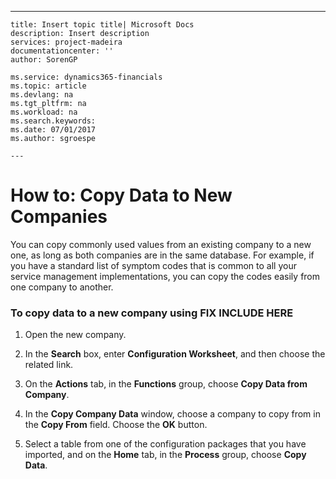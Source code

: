 ---
    title: Insert topic title| Microsoft Docs
    description: Insert description
    services: project-madeira
    documentationcenter: ''
    author: SorenGP

    ms.service: dynamics365-financials
    ms.topic: article
    ms.devlang: na
    ms.tgt_pltfrm: na
    ms.workload: na
    ms.search.keywords:
    ms.date: 07/01/2017
    ms.author: sgroespe

    ---
# How to: Copy Data to New Companies
You can copy commonly used values from an existing company to a new one, as long as both companies are in the same database. For example, if you have a standard list of symptom codes that is common to all your service management implementations, you can copy the codes easily from one company to another.  
  
### To copy data to a new company using FIX INCLUDE HERE<!--[!INCLUDE[rim](../Roles/includes/rim_md.md)] -->  
  
1.  Open the new company.  
  
2.  In the **Search** box, enter **Configuration Worksheet**, and then choose the related link.  
  
3.  On the **Actions** tab, in the **Functions** group, choose **Copy Data from Company**.  
  
4.  In the **Copy Company Data** window, choose a company to copy from in the **Copy From** field. Choose the **OK** button.  
  
5.  Select a table from one of the configuration packages that you have imported, and on the **Home** tab, in the **Process** group, choose **Copy Data**.